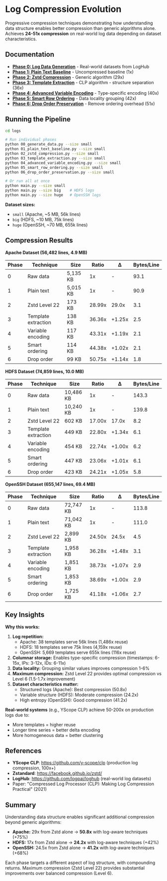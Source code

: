 # Log Compression Evolution

Progressive compression techniques demonstrating how understanding data structure enables better compression than generic algorithms alone. Achieves **24-51x compression** on real-world log data depending on dataset characteristics.

## Documentation

- **[Phase 0: Log Data Generation](phase0-data-generation.md)** - Real-world datasets from LogHub
- **[Phase 1: Plain Text Baseline](phase1-plain-text-baseline.md)** - Uncompressed baseline (1x)
- **[Phase 2: Zstd Compression](phase2-zstd-compression.md)** - Generic algorithm (29x)
- **[Phase 3: Template Extraction](phase3-template-extraction.md)** - CLP algorithm - structure separation (36x)
- **[Phase 4: Advanced Variable Encoding](phase4-advanced-variable-encoding.md)** - Type-specific encoding (40x)
- **[Phase 5: Smart Row Ordering](phase5-smart-row-ordering.md)** - Data locality grouping (42x)
- **[Phase 6: Drop Order Preservation](phase6-drop-order-preservation.md)** - Remove ordering overhead (51x)

## Running the Pipeline

```bash
cd logs

# Run individual phases
python 00_generate_data.py --size small
python 01_plain_text_baseline.py --size small
python 02_zstd_compression.py --size small
python 03_template_extraction.py --size small
python 04_advanced_variable_encoding.py --size small
python 05_smart_row_ordering.py --size small
python 06_drop_order_preservation.py --size small

# Or run all at once
python main.py --size small
python main.py --size big    # HDFS logs
python main.py --size huge   # OpenSSH logs
```

**Dataset sizes:** 
- `small` (Apache, ~5 MB, 56k lines)
- `big` (HDFS, ~10 MB, 75k lines)
- `huge` (OpenSSH, ~70 MB, 655k lines)

## Compression Results

**Apache Dataset (56,482 lines, 4.9 MB)**

| Phase | Technique | Size | Ratio | Δ | Bytes/Line |
|-------|-----------|------|-------|---|------------|
| 0 | Raw data | 5,135 KB | 1x | - | 93.1 |
| 1 | Plain text | 5,015 KB | 1x | - | 90.9 |
| 2 | Zstd Level 22 | 173 KB | 28.99x | 29.0x | 3.1 |
| 3 | Template extraction | 138 KB | 36.36x | +1.25x | 2.5 |
| 4 | Variable encoding | 117 KB | 43.31x | +1.19x | 2.1 |
| 5 | Smart ordering | 114 KB | 44.38x | +1.02x | 2.1 |
| 6 | Drop order | 99 KB | 50.75x | +1.14x | 1.8 |

**HDFS Dataset (74,859 lines, 10.0 MB)**

| Phase | Technique | Size | Ratio | Δ | Bytes/Line |
|-------|-----------|------|-------|---|------------|
| 0 | Raw data | 10,486 KB | 1x | - | 143.3 |
| 1 | Plain text | 10,240 KB | 1x | - | 139.8 |
| 2 | Zstd Level 22 | 602 KB | 17.00x | 17.0x | 8.2 |
| 3 | Template extraction | 449 KB | 22.80x | +1.34x | 6.1 |
| 4 | Variable encoding | 454 KB | 22.74x | +1.00x | 6.2 |
| 5 | Smart ordering | 447 KB | 23.06x | +1.01x | 6.1 |
| 6 | Drop order | 423 KB | 24.21x | +1.05x | 5.8 |

**OpenSSH Dataset (655,147 lines, 69.4 MB)**

| Phase | Technique | Size | Ratio | Δ | Bytes/Line |
|-------|-----------|------|-------|---|------------|
| 0 | Raw data | 72,747 KB | 1x | - | 113.8 |
| 1 | Plain text | 71,042 KB | 1x | - | 111.0 |
| 2 | Zstd Level 22 | 2,899 KB | 24.50x | 24.5x | 4.5 |
| 3 | Template extraction | 1,958 KB | 36.28x | +1.48x | 3.1 |
| 4 | Variable encoding | 1,851 KB | 38.73x | +1.07x | 2.9 |
| 5 | Smart ordering | 1,853 KB | 38.69x | +1.00x | 2.9 |
| 6 | Drop order | 1,725 KB | 41.18x | +1.06x | 2.7 |

## Key Insights

**Why this works:**
1. **Log repetition:** 
   - Apache: 38 templates serve 56k lines (1,486x reuse)
   - HDFS: 18 templates serve 75k lines (4,159x reuse)
   - OpenSSH: 5,669 templates serve 655k lines (116x reuse)
2. **Columnar storage:** Enables type-specific compression (timestamps: 6-15x, IPs: 3-12x, IDs: 6-11x)
3. **Data locality:** Grouping similar values improves compression 1-6%
4. **Maximum compression:** Zstd Level 22 provides optimal compression vs Level 6 (1.5-1.7x improvement)
5. **Dataset characteristics matter:**
   - Structured logs (Apache): Best compression (50.8x)
   - Variable structure (HDFS): Moderate compression (24.2x)
   - High entropy (OpenSSH): Good compression (41.2x)

**Real-world systems** (e.g., YScope CLP) achieve 50-200x on production logs due to:
- More templates = higher reuse
- Longer time series = better delta encoding
- More homogeneous data = better clustering

## References

- **YScope CLP**: https://github.com/y-scope/clp (production log compression, 100x+)
- **Zstandard**: https://facebook.github.io/zstd/
- **LogHub**: https://github.com/logpai/loghub (real-world log datasets)
- Paper: "Compressed Log Processor (CLP): Making Log Compression Practical" (2021)

## Summary

Understanding data structure enables significant additional compression beyond generic algorithms:
- **Apache:** 29x from Zstd alone → **50.8x** with log-aware techniques (+75%)
- **HDFS:** 17x from Zstd alone → **24.2x** with log-aware techniques (+42%)
- **OpenSSH:** 24.5x from Zstd alone → **41.2x** with log-aware techniques (+68%)

Each phase targets a different aspect of log structure, with compounding returns. Maximum compression (Zstd Level 22) provides substantial improvements over balanced compression (Level 6).
